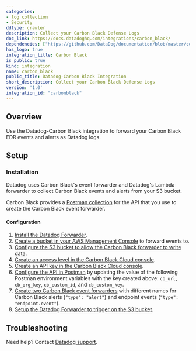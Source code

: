 ```yaml
---
categories:
- log collection
- Security
ddtype: crawler
description: Collect your Carbon Black Defense Logs
doc_link: https://docs.datadoghq.com/integrations/carbon_black/
dependencies: ["https://github.com/DataDog/documentation/blob/master/content/en/integrations/carbon_black.md"]
has_logo: true
integration_title: Carbon Black
is_public: true
kind: integration
name: carbon_black
public_title: Datadog-Carbon Black Integration
short_description: Collect your Carbon Black Defense Logs
version: '1.0'
integration_id: "carbonblack"
---
```


## Overview

Use the Datadog-Carbon Black integration to forward your Carbon Black EDR events and alerts as Datadog logs.


## Setup

### Installation

Datadog uses Carbon Black's event forwarder and Datadog's Lambda forwarder to collect Carbon Black events and alerts from your S3 bucket.

Carbon Black provides a [Postman collection][10] for the API that you use to create the Carbon Black event forwarder.

#### Configuration

1. [Install the Datadog Forwarder][1].
2. [Create a bucket in your AWS Management Console][2] to forward events to. 
3. [Configure the S3 bucket to allow the Carbon Black forwarder to write data][3].
4. [Create an access level in the Carbon Black Cloud console][4].
5. [Create an API key in the Carbon Black Cloud console][5].
6. [Configure the API in Postman][6] by updating the value of the following Postman environment variables with the key created above: `cb_url`, `cb_org_key`, `cb_custom_id`, and `cb_custom_key`.
7. [Create two Carbon Black event forwarders][7] with different names for Carbon Black alerts (`"type": "alert"`) and endpoint events (`"type": "endpoint.event"`).
8. [Setup the Datadog Forwarder to trigger on the S3 bucket][8].


## Troubleshooting

Need help? Contact [Datadog support][9].

[1]: /serverless/libraries_integrations/forwarder/
[2]: https://community.carbonblack.com/t5/Developer-Relations/Carbon-Black-Cloud-Data-Forwarder-Quick-Setup-amp-S3-Bucket/td-p/89194#create-a-bucket
[3]: https://community.carbonblack.com/t5/Developer-Relations/Carbon-Black-Cloud-Data-Forwarder-Quick-Setup-amp-S3-Bucket/td-p/89194#configure-bucket-to-write-events
[4]: https://community.carbonblack.com/t5/Developer-Relations/Carbon-Black-Cloud-Data-Forwarder-Quick-Setup-amp-S3-Bucket/td-p/89194#create-access-level
[5]: https://community.carbonblack.com/t5/Developer-Relations/Carbon-Black-Cloud-Data-Forwarder-Quick-Setup-amp-S3-Bucket/td-p/89194#create-new-api-key
[6]: https://community.carbonblack.com/t5/Developer-Relations/Carbon-Black-Cloud-Data-Forwarder-Quick-Setup-amp-S3-Bucket/td-p/89194#configure-api-in-postman
[7]: https://community.carbonblack.com/t5/Developer-Relations/Carbon-Black-Cloud-Data-Forwarder-Quick-Setup-amp-S3-Bucket/td-p/89194#create-new-forwarder
[8]: /logs/guide/send-aws-services-logs-with-the-datadog-lambda-function/?tab=awsconsole#collecting-logs-from-s3-buckets
[9]: /help/
[10]: https://documenter.getpostman.com/view/7740922/SWE9YGSs?version=latest

